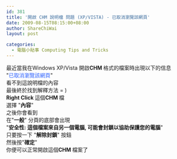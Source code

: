 ```yaml
---
id: 381
title: '開啟 CHM 說明檔 問題 (XP/VISTA) - 已取消瀏覽該網頁'
date: 2009-08-15T08:15:00+08:00
author: ShareChiWai
layout: post

categories:
  - 電腦小貼事 Computing Tips and Tricks
---
```


<div>
  最近當我在Windows XP/Vista 開啟<span style="font-weight:bold;">CHM </span>格式的檔案時出現以下的信息
</div>

<div>
  "<span style="color:rgb(51,102,255);">已取消瀏覽該網頁</span>"
</div>

<div>
  看不到這說明檔的內容
</div>

<div>
  最後終於找到解釋方法 = )
</div>

<div>
</div>

<div>
  <span style="font-weight:bold;">Right Click </span>這個<span style="font-weight:bold;">CHM </span>檔
</div>

<div>
  選擇 "<b>內容</b>"
</div>

<div>
  之後你會看到
</div>

<div>
  在"<b>一般</b>" 分頁的底部會出現
</div>

<div>
  "<b>安全性: 這個檔案來自另一個電腦, 可能會封鎖以協助保護您的電腦</b>"
</div>

<div>
  只要按一下 "<b>解除封鎖</b>" 按鈕
</div>

<div>
  然後按"<b>確定</b>"
</div>

<div>
</div>

<div>
  你便可以正常開啟這個<span style="font-weight:bold;">CHM </span>檔案了
</div>
